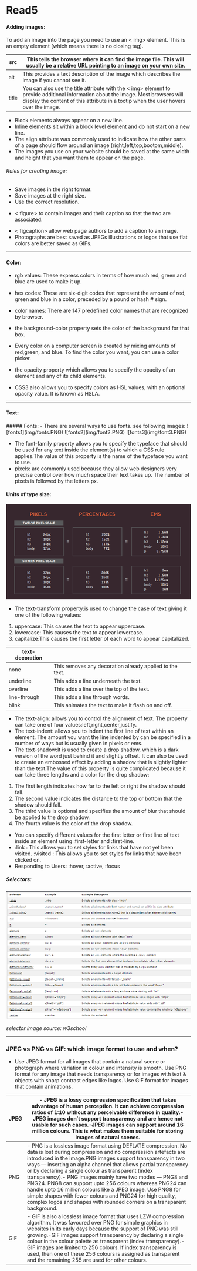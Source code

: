 # Read5

#### Adding images:
To add an image into the page you need to use an < img> element. This is an empty element (which means there is no closing tag).

|src| This tells the browser where it can find the image file. This will usually be a relative URL pointing to an image on your own site.|
   |---------|------------|
|alt|This provides a text description of the image which describes the image if you cannot see it.|
|title| You can also use the title attribute with the < img> element to provide additional information about the image. Most browsers will display the content of this attribute in a tootip when the  user hovers over the image.|

- Block elements always appear on a new line.
- Inline elements sit within a block level element and do not start on a new line.
- The align attribute was commonly used to indicate how the other parts of a page should flow around an image (right,left,top,bootom,middle).
- The images you use on your website should be saved at the same width and height that you want them to appear on the page.

###### Rules for creating image:
- Save images in the right format.
- Save images at the right size.
- Use the correct resolution.


* < figure>  to contain images and their caption so that the two are associated.
- < figcaption> allow web page authors to add
a caption to an image.
- Photographs are best saved as JPEGs illustrations or logos that use flat colors are better saved as GIFs.

<hr />

<h4> Color: </h4>

- rgb values: These express colors in terms of how much red, green and blue are used to make it up. 
- hex codes: These are six-digit codes that represent the amount of red, green and blue in a color, preceded by a pound or hash # sign.
- color names: There are 147 predefined color names that are recognized by browser.

- the background-color property sets the color of the background for that box.
- Every color on a computer screen is created by mixing amounts of red,green, and blue. To find the color you want, you can use a color picker.
- the opacity property which allows you to specify the opacity of an element and any of its child elements.
- CSS3 also allows you to specify colors as HSL values, with an optional opacity value. It is known as HSLA.
<hr />

<h4>Text:</h4>
##### Fonts:
- There are several ways to use fonts. see following images:
![fonts1](img/fonts.PNG)
![fonts2](img/font2.PNG)
![fonts3](img/font3.PNG)

- The font-family property allows you to specify the typeface that should be used for any text inside the element(s) to which a CSS rule applies.The value of this property is the
name of the typeface you want to use.
- pixels: are commonly used because they allow web designers very precise control over how much space their text takes up. The number of pixels is followed by the letters px.
#### Units of type size:
![size](img/sizefont.PNG)

- The text-transform property:is used to change the case of text giving it one of the following
values:
1. uppercase: This causes the text to appear
uppercase.
2. lowercase: This causes the text to appear
lowercase.
3. capitalize:This causes the first letter of
each word to appear capitalized.

| text-decoration| |
|-------------|--------|
|none| This removes any decoration already applied to the text.|
|underline| This adds a line underneath the text.|
|overline| This adds a line over the top of the text.|
| line-through| This adds a line through words.
|blink| This animates the text to make it flash on and off.|

- The text-align: allows you to control the alignment of text. The property can take one
of four values:left,right,center,justify.
- The text-indent: allows you to indent the first
line of text within an element. The amount you want the line indented by can be specified in
a number of ways but is usually given in pixels or ems.
- The text-shadow:It is used to create a drop
shadow, which is a dark version of the word just behind it and slightly offset. It can also be used to create an embossed effect by adding a shadow that is slightly lighter than the text.The value of this property is quite complicated because it can take three lengths and a color for
the drop shadow: 
1. The first length indicates how far to the left or right the shadow should fall.
2. The second value indicates the distance to the top or bottom that the shadow should fall.
3. The third value is optional and specifies the amount of blur that should be applied to the drop
shadow.
4. The fourth value is the color of the drop shadow.

- You can specify different values for the first letter or first line of text inside an element using :first-letter and :first-line.
- :link : This allows you to set styles for links that have not yet been visited.
:visited : This allows you to set styles for
links that have been clicked on.
- Responding to Users: :hover, :active, :focus
##### Selectors:
![selector](img/selector.PNG)

<address> selector image source: w3school </address>

<hr />

### JPEG vs PNG vs GIF: which image format to use and when?

- Use JPEG format for all images that contain a natural scene or photograph where variation in colour and intensity is smooth. Use PNG format for any image that needs transparency or for images with text & objects with sharp contrast edges like logos. Use GIF format for images that contain animations.

|JPEG| - JPEG is a lossy compression specification that takes advantage of human perception. It can achieve compression ratios of 1:10 without any perceivable difference in quality.- JPEG images don’t support transparency and are hence not usable for such cases.-JPEG images can support around 16 million colours. This is what makes them suitable for storing images of natural scenes.|
|------|------|
|PNG|- PNG is a lossless image format using DEFLATE compression. No data is lost during compression and no compression artefacts are introduced in the image.PNG images support transparency in two ways — inserting an alpha channel that allows partial transparency or by declaring a single colour as transparent (index transparency).- PNG images mainly have two modes — PNG8 and PNG24. PNG8 can support upto 256 colours whereas PNG24 can handle upto 16 million colours like a JPEG image. Use PNG8 for simple shapes with fewer colours and PNG24 for high quality, complex logos and shapes with rounded corners on a transparent background.|
|GIF|- GIF is also a lossless image format that uses LZW compression algorithm. It was favoured over PNG for simple graphics in websites in its early days because the support of PNG was still growing.-GIF images support transparency by declaring a single colour in the colour palette as transparent (index transparency).- GIF images are limited to 256 colours. If index transparency is used, then one of these 256 colours is assigned as transparent and the remaining 255 are used for other colours.|





